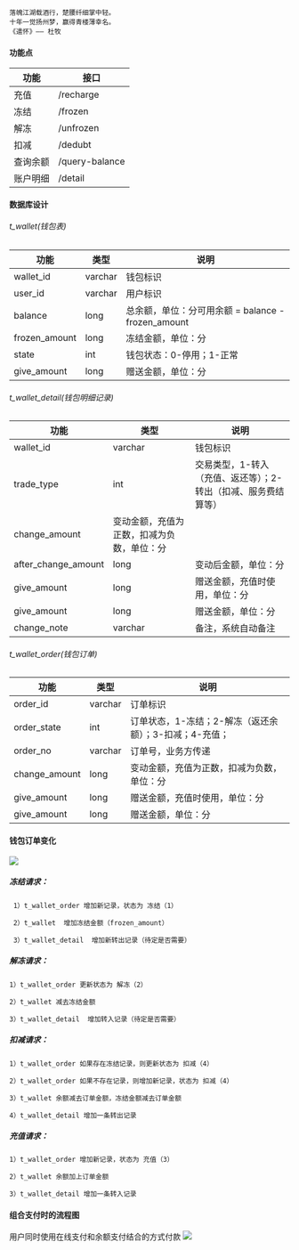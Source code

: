 ```
落魄江湖载酒行，楚腰纤细掌中轻。
十年一觉扬州梦，赢得青楼薄幸名。
《遣怀》—— 杜牧
```

#### 功能点
|  功能  |  接口 |
| ---------|------- |
| 充值     | /recharge|
| 冻结     | /frozen|
| 解冻     | /unfrozen|
| 扣减     | /dedubt|
| 查询余额  | /query-balance|
| 账户明细     | /detail|

#### 数据库设计

###### t_wallet(钱包表)

|  功能  |  类型 | 说明 |
| ---------|------- |-----|
| wallet_id     | varchar| 钱包标识 |
| user_id     | varchar| 用户标识 |
| balance     | long | 总余额，单位：分可用余额 = balance - frozen_amount|
| frozen_amount     | long| 冻结金额，单位：分|
| state  | int| 钱包状态：0-停用；1-正常|
| give_amount|long     |赠送金额，单位：分|


###### t_wallet_detail(钱包明细记录)

|  功能  |  类型 | 说明 |
| ---------|------- |-----|
| wallet_id     | varchar| 钱包标识 |
| trade_type     | int| 交易类型，1-转入（充值、返还等）；2-转出（扣减、服务费结算等） |
| change_amount     | 变动金额，充值为正数，扣减为负数，单位：分|
| after_change_amount     | long| 变动后金额，单位：分|
| give_amount  | long| 赠送金额，充值时使用，单位：分|
| give_amount|long     |赠送金额，单位：分|
| change_note|varchar     |备注，系统自动备注|


###### t_wallet_order(钱包订单)

|  功能  |  类型 | 说明 |
| ---------|------- |-----|
| order_id     | varchar| 订单标识 |
| order_state     | int| 订单状态，1-冻结；2-解冻（返还余额）；3-扣减；4-充值； |
| order_no    | varchar | 订单号，业务方传递|
| change_amount     | long| 变动金额，充值为正数，扣减为负数，单位：分|
| give_amount  | long| 赠送金额，充值时使用，单位：分|
| give_amount|long     |赠送金额，单位：分|

#### 钱包订单变化
![](https://p3-juejin.byteimg.com/tos-cn-i-k3u1fbpfcp/867862993a264c2999f7b359cdbbd350~tplv-k3u1fbpfcp-zoom-1.image)

##### 冻结请求：

     1）t_wallet_order 增加新记录，状态为 冻结（1）

     2）t_wallet  增加冻结金额（frozen_amount）

     3）t_wallet_detail  增加新转出记录（待定是否需要）

##### 解冻请求：

    1）t_wallet_order 更新状态为 解冻（2）

    2）t_wallet 减去冻结金额

    3）t_wallet_detail  增加转入记录（待定是否需要）


##### 扣减请求：

    1）t_wallet_order 如果存在冻结记录，则更新状态为 扣减（4）

    2）t_wallet_order 如果不存在记录，则增加新记录，状态为 扣减（4）

    3）t_wallet 余额减去订单金额，冻结金额减去订单金额

    4）t_wallet_detail 增加一条转出记录

##### 充值请求：

    1）t_wallet_order 增加新记录，状态为 充值（3）

    2）t_wallet 余额加上订单金额

    3）t_wallet_detail 增加一条转入记录


#### 组合支付时的流程图
用户同时使用在线支付和余额支付结合的方式付款
![](https://p6-juejin.byteimg.com/tos-cn-i-k3u1fbpfcp/97b40dfe64ba4bbbaf589c3c6dd9635a~tplv-k3u1fbpfcp-zoom-1.image)